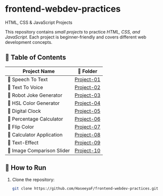 # frontend-webdev-practices
HTML, CSS & JavaScript Projects

This repository contains *small projects* to practice *HTML, CSS, and JavaScript*. Each project is beginner-friendly and covers different web development concepts.  

## 📌 Table of Contents  
| Project Name | 📂 Folder |
|-------------|------------|
| 🔹 Speech To Text| [Project-01](./Project-01/) |
| 🔹 Text To Voice | [Project-02](./Project-02/) |  
| 🔹 Robot Joke Generator | [Project-03](./Project-03/) |  
| 🔹 HSL Color Generator | [Project-04](./Project-04/) |  
| 🔹 Digital Clock | [Project-05](./Project-05/) | 
| 🔹 Percentage Calculator | [Project-06](./Project-06/) | 
| 🔹 Flip Color | [Project-07](./Project-07/) | 
| 🔹 Calculator Application | [Project-08](./Project-08/) | 
| 🔹 Text-Effect | [Project-09](./Project-09/) | 
| 🔹 Image Comparison Slider | [Project-10](./Project-10/) | 


## 🔧 How to Run  
1. Clone the repository:  
   ```bash
   git clone https://github.com/HaseeyaF/frontend-webdev-practices.git
